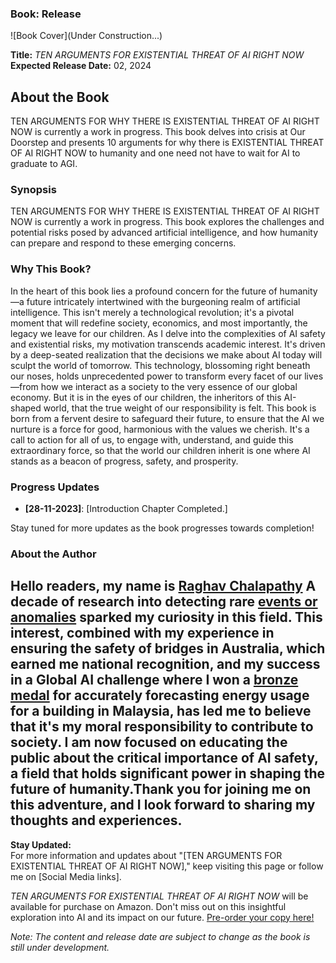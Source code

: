 ###  Book: Release 

![Book Cover](Under Construction...)

**Title:** *TEN ARGUMENTS FOR EXISTENTIAL THREAT OF AI RIGHT NOW*  
**Expected Release Date:** 02, 2024

## About the Book
TEN ARGUMENTS FOR  WHY THERE IS EXISTENTIAL THREAT OF AI RIGHT NOW is currently a work in progress. This book delves into crisis at Our Doorstep and presents 10 arguments for why there is EXISTENTIAL THREAT OF AI
RIGHT NOW to humanity and one need not have to wait for AI to graduate to AGI. 

### Synopsis
TEN ARGUMENTS FOR  WHY THERE IS EXISTENTIAL THREAT OF AI RIGHT NOW is currently a work in progress. This book explores the challenges and potential risks posed by advanced artificial intelligence, and how humanity can prepare and respond to these emerging concerns.

### Why This Book?
In the heart of this book lies a profound concern for the future of humanity—a future intricately intertwined with the burgeoning realm of artificial intelligence. This isn't merely a technological revolution; it's a pivotal moment that will redefine society, economics, and most importantly, the legacy we leave for our children. As I delve into the complexities of AI safety and existential risks, my motivation transcends academic interest. It's driven by a deep-seated realization that the decisions we make about AI today will sculpt the world of tomorrow. This technology, blossoming right beneath our noses, holds unprecedented power to transform every facet of our lives—from how we interact as a society to the very essence of our global economy. But it is in the eyes of our children, the inheritors of this AI-shaped world, that the true weight of our responsibility is felt. This book is born from a fervent desire to safeguard their future, to ensure that the AI we nurture is a force for good, harmonious with the values we cherish. It's a call to action for all of us, to engage with, understand, and guide this extraordinary force, so that the world our children inherit is one where AI stands as a beacon of progress, safety, and prosperity.

### Progress Updates
- **[28-11-2023]**: [Introduction Chapter Completed.]
<!-- - **[Date]**: [Another update] -->

Stay tuned for more updates as the book progresses towards completion!

### About the Author
Hello readers, my name is [Raghav Chalapathy](https://www.linkedin.com/in/raghav-chalapathy-phd-80984117/)
A decade of research into detecting rare [events or anomalies](https://raghavchalapathy.github.io/KDD-Tutorials-2020-Deep-Robust-Anomaly-Detection/#about) sparked my curiosity in this field. This interest, combined with my experience in ensuring the safety of bridges in Australia, which earned me national recognition, and my success in a Global AI challenge where I won a [bronze medal](https://www.linkedin.com/posts/activity-6953778145170735105-joeF?utm_source=share&utm_medium=member_desktop) for accurately forecasting energy usage for a building in Malaysia, has led me to believe that it's my moral responsibility to contribute to society. I am now focused on educating the public about the critical importance of AI safety, a field that holds significant power in shaping the future of humanity.Thank you for joining me on this adventure, and I look forward to sharing my thoughts and experiences.
---

**Stay Updated:**  
For more information and updates about "[TEN ARGUMENTS FOR EXISTENTIAL THREAT OF AI RIGHT NOW]," keep visiting this page or follow me on [Social Media links].

*TEN ARGUMENTS FOR EXISTENTIAL THREAT OF AI RIGHT NOW* will be available for purchase on Amazon. Don't miss out on this insightful exploration into AI and its impact on our future.
[Pre-order your copy here!](https://www.amazon.com/your-book-link)


*Note: The content and release date are subject to change as the book is still under development.*
